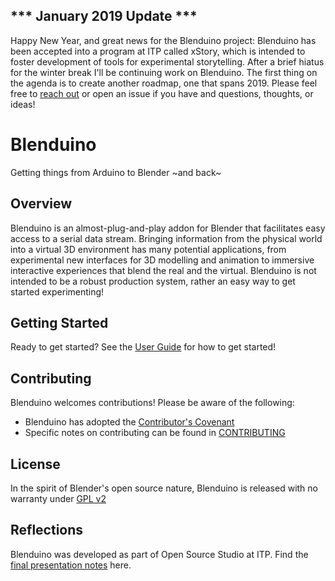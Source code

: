 *** January 2019 Update ***
---
Happy New Year, and great news for the Blenduino project: Blenduino has been accepted into a program at ITP called xStory, which is intended to foster development of tools for experimental storytelling. After a brief hiatus for the winter break I'll be continuing work on Blenduino. The first thing on the agenda is to create another roadmap, one that spans 2019. Please feel free to [reach out](https://jameshosken.com/contact/) or open an issue if you have and questions, thoughts, or ideas! 

# Blenduino
Getting things from Arduino to Blender ~and back~


## Overview
Blenduino is an almost-plug-and-play addon for Blender that facilitates easy access to a serial data stream. Bringing information from the physical world into a virtual 3D environment has many potential applications, from experimental new interfaces for 3D modelling and animation to immersive interactive experiences that blend the real and the virtual. Blenduino is not intended to be a robust production system, rather an easy way to get started experimenting!

## Getting Started
Ready to get started? See the [User Guide](https://github.com/jameshosken/Blenduino/blob/master/User_Guide.md) for how to get started!

## Contributing
Blenduino welcomes contributions! Please be aware of the following:
- Blenduino has adopted the [Contributor's Covenant](https://www.contributor-covenant.org/version/1/4/code-of-conduct)
- Specific notes on contributing can be found in [CONTRIBUTING](https://github.com/jameshosken/Blenduino/blob/master/CONTRIBUTING.md)

## License
In the spirit of Blender's open source nature, Blenduino is released with no warranty under [GPL v2](https://github.com/jameshosken/Blenduino/blob/master/LICENSE.md) 

## Reflections
Blenduino was developed as part of Open Source Studio at ITP. Find the [final presentation notes](https://github.com/jameshosken/Blenduino/blob/master/Presentation.md) here.
